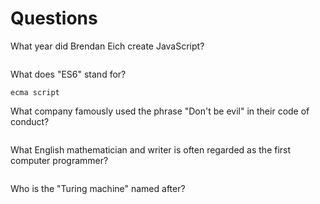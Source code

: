# Questions

What year did Brendan Eich create JavaScript?

```

```

What does "ES6" stand for?

```
ecma script 
```

What company famously used the phrase "Don't be evil" in their code of conduct?

```

```

What English mathematician and writer is often regarded as the first computer programmer?

```

```

Who is the "Turing machine" named after?

```

```
